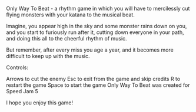 Only Way To Beat - a rhythm game in which you will have to mercilessly cut flying monsters with your katana to the musical beat.

Imagine, you appear high in the sky and some monster rains down on you, and you start to furiously run after it, cutting down everyone in your path, and doing this all to the cheerful rhythm of music.

But remember, after every miss you age a year, and it becomes more difficult to keep up with the music.

Controls:

Arrows to cut the enemy
Esc to exit from the game and skip credits
R to restart the game
Space to  start the game
Only Way To Beat was created for Speed Jam 5

I hope you enjoy this game!
